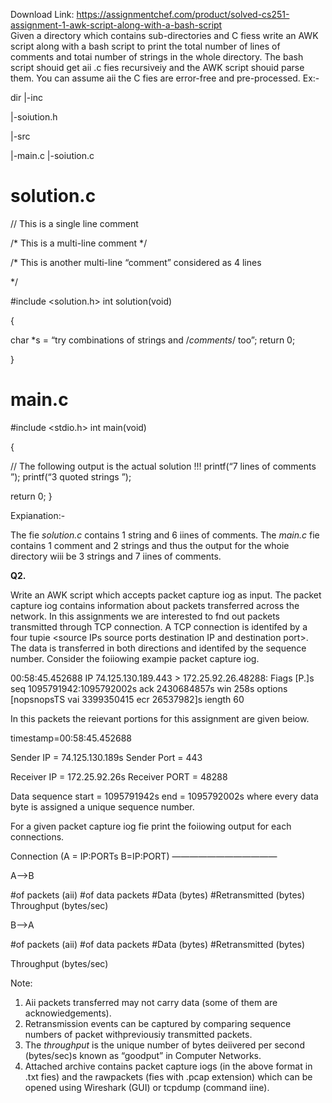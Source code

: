 Download Link: https://assignmentchef.com/product/solved-cs251-assignment-1-awk-script-along-with-a-bash-script
<br>
Given a directory which contains sub-directories and C fiess write an AWK script along with a bash script to print the total number of lines of comments and totai number of strings in the whole directory. The bash script shouid get aii .c fies recursiveiy and the AWK script shouid parse them. You can assume aii the C fies are error-free and pre-processed. Ex:-

dir   |-inc

|-soiution.h

|-src

|-main.c      |-soiution.c

<h1>solution.c</h1>

// This is a single line comment

/* This is a multi-line comment */

/* This is another    multi-line “comment”    considered as 4 lines

*/

#include &lt;solution.h&gt; int solution(void)

{

char *s = “try combinations of strings and /*comments*/ too”;     return 0;

}

<h1>main.c</h1>

#include &lt;stdio.h&gt; int main(void)

{

// The following output is the actual solution !!!     printf(“7 lines of comments
”);     printf(“3 quoted strings
”);

return 0; }

Expianation:-

The fie <em>solution.c</em> contains 1 string and 6 iines of comments. The <em>main.c</em> fie contains 1 comment and 2 strings and thus the output for the whoie directory wiii be 3 strings and 7 iines of comments.

<strong>Q2. </strong>

Write an AWK script which accepts packet capture iog as input. The packet capture iog contains information about packets transferred across the network. In this assignments we are interested to fnd out packets transmitted through TCP connection. A TCP connection is identifed by a four tupie &lt;source IPs source ports destination IP and destination port&gt;. The data is transferred in both directions and identifed by the sequence number. Consider the foiiowing exampie packet capture iog.

00:58:45.452688 IP 74.125.130.189.443 &gt; 172.25.92.26.48288: Fiags [P.]s seq 1095791942:1095792002s ack 2430684857s win 258s options [nopsnopsTS vai 3399350415 ecr 26537982]s iength 60

In this packets the reievant portions for this assignment are given beiow.

timestamp=00:58:45.452688

Sender IP = 74.125.130.189s Sender Port = 443

Receiver IP = 172.25.92.26s Receiver PORT = 48288

Data sequence start = 1095791942s end = 1095792002s where every data byte is assigned a unique sequence number.

For a given packet capture iog fie print the foiiowing output for each connections.

Connection  (A = IP:PORTs B=IP:PORT) ————————————

A–&gt;B

#of packets (aii)    #of data packets     #Data (bytes)      #Retransmitted (bytes) Throughput (bytes/sec)

B–&gt;A

#of packets (aii)    #of data packets     #Data (bytes)      #Retransmitted (bytes)

Throughput (bytes/sec)




Note:

<ol>

 <li>Aii packets transferred may not carry data (some of them are acknowiedgements).</li>

 <li>Retransmission events can be captured by comparing sequence numbers of packet withpreviousiy transmitted packets.</li>

 <li>The <em>throughput</em> is the unique number of bytes deiivered per second (bytes/sec)s known as “goodput” in Computer Networks.</li>

 <li>Attached archive contains packet capture iogs (in the above format in .txt fies) and the rawpackets (fies with .pcap extension) which can be opened using Wireshark (GUI) or tcpdump (command iine).</li>

</ol>